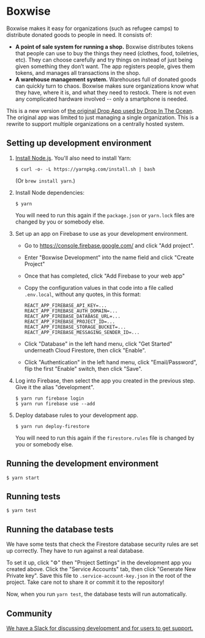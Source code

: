 # Boxwise

Boxwise makes it easy for organizations (such as refugee camps) to distribute donated goods to people in need. It consists of:

- **A point of sale system for running a shop.** Boxwise distributes tokens that people can use to buy the things they need (clothes, food, toiletries, etc). They can choose carefully and try things on instead of just being given something they don’t want. The app registers people, gives them tokens, and manages all transactions in the shop.
- **A warehouse management system.** Warehouses full of donated goods can quickly turn to chaos. Boxwise makes sure organizations know what they have, where it is, and what they need to restock. There is not even any complicated hardware involved -- only a smartphone is needed.

This is a new version of [the original Drop App used by Drop In The Ocean](https://www.drapenihavet.no/en/the-drop-app-2/). The original app was limited to just managing a single organization. This is a rewrite to support multiple organizations on a centrally hosted system.

## Setting up development environment

1.  [Install Node.js](https://nodejs.org/en/download/). You'll also need to install Yarn:

        $ curl -o- -L https://yarnpkg.com/install.sh | bash

    (Or `brew install yarn`.)

2.  Install Node dependencies:

        $ yarn

    You will need to run this again if the `package.json` or `yarn.lock` files are changed by you or somebody else.

3.  Set up an app on Firebase to use as your development environment.

    - Go to https://console.firebase.google.com/ and click "Add project".
    - Enter "Boxwise Development" into the name field and click "Create Project"
    - Once that has completed, click "Add Firebase to your web app"
    - Copy the configuration values in that code into a file called `.env.local`, without any quotes, in this format:

          REACT_APP_FIREBASE_API_KEY=...
          REACT_APP_FIREBASE_AUTH_DOMAIN=...
          REACT_APP_FIREBASE_DATABASE_URL=...
          REACT_APP_FIREBASE_PROJECT_ID=...
          REACT_APP_FIREBASE_STORAGE_BUCKET=...
          REACT_APP_FIREBASE_MESSAGING_SENDER_ID=...

    - Click "Database" in the left hand menu, click "Get Started" underneath Cloud Firestore, then click "Enable".
    - Click "Authentication" in the left hand menu, click "Email/Password", flip the first "Enable" switch, then click "Save".

4.  Log into Firebase, then select the app you created in the previous step. Give it the alias "development".

        $ yarn run firebase login
        $ yarn run firebase use --add

5.  Deploy database rules to your development app.

        $ yarn run deploy-firestore

    You will need to run this again if the `firestore.rules` file is changed by you or somebody else.

## Running the development environment

    $ yarn start

## Running tests

    $ yarn test

## Running the database tests

We have some tests that check the Firestore database security rules are set up correctly. They have to run against a real database.

To set it up, click "⚙️" then "Project Settings" in the development app you created above. Click the "Service Accounts" tab, then click "Generate New Private key". Save this file to `.service-account-key.json` in the root of the project. Take care not to share it or commit it to the repository!

Now, when you run `yarn test`, the database tests will run automatically.

## Community

[We have a Slack for discussing development and for users to get support.](https://join.slack.com/t/boxwise/shared_invite/enQtMzE4NzExMjkxNTM2LTk0MzY2Mjg0MTY5ZmJjMjI1ODNmODZiNmJlNTAwM2Y4MmJkZDJjZWEyNzk0YTQyZGI0ZTYxMTc2NTgxNjk1ZTM)
